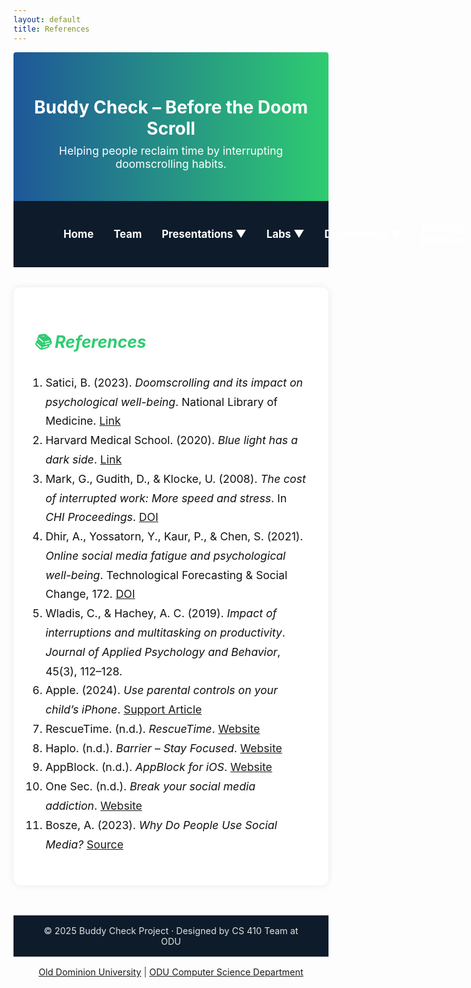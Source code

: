 ```yaml
---
layout: default
title: References
---
```


<!-- HEADER SECTION -->
<div style="background: linear-gradient(to right, #1e5799, #2ecc71); padding: 2rem 1rem; text-align: center; border-radius: 4px 4px 0 0;">
  <h1 style="color: white; margin-bottom: 0.5rem;">Buddy Check – Before the Doom Scroll</h1>
  <p style="font-size: 1.1rem; color: white; margin-top: 0;">Helping people reclaim time by interrupting doomscrolling habits.</p>
</div>

<style>
.navbar {
  display: flex;
  align-items: center;
  justify-content: space-around;  
  flex-wrap: nowrap;
  background-color: #0d1b2a;
  padding: 1rem 4rem;             
  font-size: 1.05rem;
}

.navbar a, .dropdown > span {
  color: #ffffff;
  text-decoration: none;
  padding: 0.75rem 1rem;
  border-radius: 5px;
  font-weight: bold;
  white-space: nowrap;            
}

.navbar a:hover, .dropdown:hover > span {
  background-color: #1e5799;
}

.dropdown {
  position: relative;
  display: inline-block;
}

.dropdown-content {
  display: none;
  position: absolute;
  background-color: white;
  min-width: 200px;
  box-shadow: 0 4px 6px rgba(0,0,0,0.15);
  z-index: 10;
  border-radius: 6px;
}

.dropdown-content a {
  color: black;
  padding: 10px 14px;
  display: block;
  text-decoration: none;
}

.dropdown:hover .dropdown-content {
  display: block;
}
</style>


<div class="navbar">
  <a href="index.html">Home</a>
  <a href="team.html">Team</a>
  <div class="dropdown">
    <span>Presentations ▼</span>
    <div class="dropdown-content">
      <a href="feasibility-draft-1.html">Feasibility Draft 1</a>
      <a href="feasibility-draft-2.html">Feasibility Draft 2</a>
      <a href="feasibility-draft-3.html">Feasibility Draft 3</a>
    </div>
  </div>

  <div class="dropdown">
    <span>Labs ▼</span>
    <div class="dropdown-content">
      <a href="labs.html">Lab 1 Outline</a>
    </div>
  </div>

  <div class="dropdown">
    <span>Deliverables ▼</span>
    <div class="dropdown-content">
      <a href="deliverables-overview.html">Overview</a>
      <a href="deliverables-process-flow.html">Process Flow</a>
      <a href="deliverables-mfcd.html">MFCD</a>
      <a href="deliverables-risk-matrix.html">Risk Matrix</a>
      <a href="deliverables-competition.html">Competition</a>
    </div>
  </div>

  <a href="glossary.html">Glossary</a>
  <a href="references.html">References</a>
</div>

<!-- REFERENCES SECTION -->
<div style="padding: 2rem; max-width: 800px; margin: auto; font-size: 1.1rem; color: #111; background: rgba(255,255,255,0.95); border-radius: 12px; margin-top: 2rem; box-shadow: 0 0 12px rgba(0,0,0,0.08);">
  <h2 style="color: #2ecc71; margin-bottom: 1.5rem;"><i>📚 References</i></h2>

  <ol style="line-height: 1.75; padding-left: 1.2rem;">
    <li>Satici, B. (2023). <em>Doomscrolling and its impact on psychological well-being</em>. National Library of Medicine. <a href="https://www.ncbi.nlm.nih.gov/pmc/articles/PMC9580444/" target="_blank">Link</a></li>
    <li>Harvard Medical School. (2020). <em>Blue light has a dark side</em>. <a href="https://www.health.harvard.edu/staying-healthy/blue-light-has-a-dark-side" target="_blank">Link</a></li>
    <li>Mark, G., Gudith, D., & Klocke, U. (2008). <em>The cost of interrupted work: More speed and stress</em>. In <em>CHI Proceedings</em>. <a href="https://doi.org/10.1145/1357054.1357072" target="_blank">DOI</a></li>
    <li>Dhir, A., Yossatorn, Y., Kaur, P., & Chen, S. (2021). <em>Online social media fatigue and psychological well-being</em>. Technological Forecasting & Social Change, 172. <a href="https://doi.org/10.1016/j.techfore.2021.121019" target="_blank">DOI</a></li>
    <li>Wladis, C., & Hachey, A. C. (2019). <em>Impact of interruptions and multitasking on productivity</em>. <em>Journal of Applied Psychology and Behavior</em>, 45(3), 112–128.</li>
    <li>Apple. (2024). <em>Use parental controls on your child’s iPhone</em>. <a href="https://support.apple.com/en-us/108806" target="_blank">Support Article</a></li>
    <li>RescueTime. (n.d.). <em>RescueTime</em>. <a href="https://www.rescuetime.com" target="_blank">Website</a></li>
    <li>Haplo. (n.d.). <em>Barrier – Stay Focused</em>. <a href="https://haploapp.com/barrier" target="_blank">Website</a></li>
    <li>AppBlock. (n.d.). <em>AppBlock for iOS</em>. <a href="https://appblock.app/ios/" target="_blank">Website</a></li>
    <li>One Sec. (n.d.). <em>Break your social media addiction</em>. <a href="https://one-sec.app/" target="_blank">Website</a></li>
    <li>Bosze, A. (2023). <em>Why Do People Use Social Media?</em> <a href="https://www.doofinder.com/en/statistics/why-do-people-use-social-media" target="_blank">Source</a></li>
  </ol>
</div>

<!-- FOOTER -->
<div style="background-color: #0d1b2a; color: #e0e0e0; padding: 1rem 2rem; text-align: center; font-size: 0.9rem; margin-top: 3rem;">
  © 2025 Buddy Check Project · Designed by CS 410 Team at ODU
</div>

<footer style="text-align: center; font-size: 0.9rem; padding: 1rem 0; color: #444;">
  <a href="https://www.odu.edu/" target="_blank">Old Dominion University</a> |
  <a href="https://www.odu.edu/computer-science" target="_blank">ODU Computer Science Department</a>
</footer>
